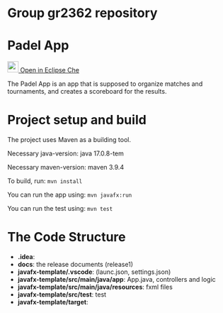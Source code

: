 # Group gr2362 repository 
 
# Padel App

[<img src="https://eclipse.dev/che/docs/_/img/icon-eclipse-che.svg" width = "25"/> Open in Eclipse Che](https://che.stud.ntnu.no/#https://gitlab.stud.idi.ntnu.no/it1901/groups-2023/gr2362/gr2362?new)

The Padel App is an app that is supposed to organize matches and tournaments, and creates a scoreboard for the results.

# Project setup and build
The project uses Maven as a building tool.

Necessary java-version: java 17.0.8-tem

Necessary maven-version: maven 3.9.4

To build, run: `mvn install`

You can run the app using: `mvn javafx:run`

You can run the test using: `mvn test`

# The Code Structure
* **.idea**: 
* **docs**: the release documents (release1)
* **javafx-template/.vscode**: (launc.json, settings.json)
* **javafx-template/src/main/java/app**: App.java, controllers and logic
* **javafx-template/src/main/java/resources**: fxml files
* **javafx-template/src/test**: test
* **javafx-template/target**: 


